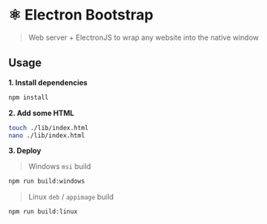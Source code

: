 # ⚛️ Electron Bootstrap

> Web server + ElectronJS to wrap any website into the native window

## Usage

**1. Install dependencies**

```bash
npm install
```

**2. Add some HTML**

```bash
touch ./lib/index.html
nano ./lib/index.html
```

**3. Deploy**

> Windows `msi` build

```bash
npm run build:windows
```

> Linux `deb` / `appimage` build

```bash
npm run build:linux
```
